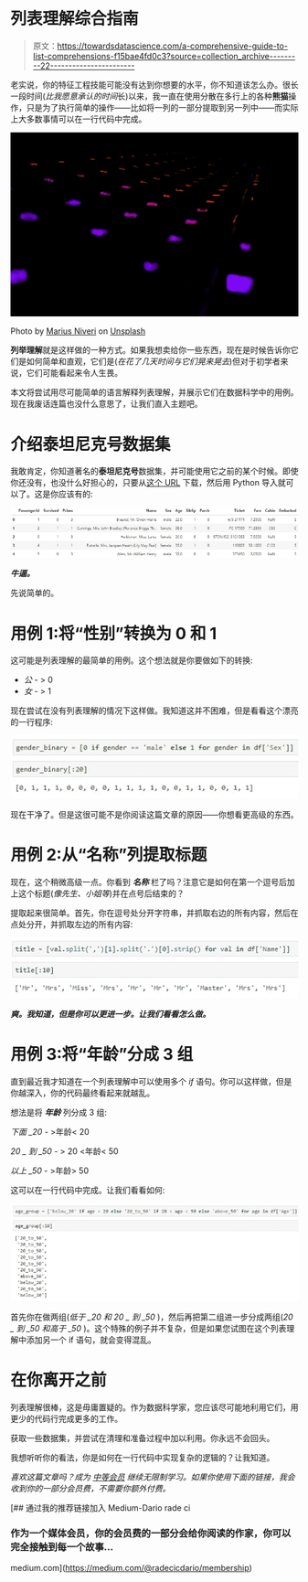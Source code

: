 # 列表理解综合指南

> 原文：<https://towardsdatascience.com/a-comprehensive-guide-to-list-comprehensions-f15bae4fd0c3?source=collection_archive---------22----------------------->

老实说，你的特征工程技能可能没有达到你想要的水平，你不知道该怎么办。很长一段时间(*比我愿意承认的时间*长)以来，我一直在使用分散在多行上的各种**熊猫**操作，只是为了执行简单的操作——比如将一列的一部分提取到另一列中——而实际上大多数事情可以在一行代码中完成。

![](img/959553e965243e52e96a8efbc1a5836a.png)

Photo by [Marius Niveri](https://unsplash.com/@m4r1vs?utm_source=medium&utm_medium=referral) on [Unsplash](https://unsplash.com?utm_source=medium&utm_medium=referral)

**列举理解**就是这样做的一种方式。如果我想卖给你一些东西，现在是时候告诉你它们是如何简单和直观，它们是(*在花了几天时间与它们晃来晃去*)但对于初学者来说，它们可能看起来令人生畏。

本文将尝试用尽可能简单的语言解释列表理解，并展示它们在数据科学中的用例。现在我废话连篇也没什么意思了，让我们直入主题吧。

# 介绍泰坦尼克号数据集

我敢肯定，你知道著名的**泰坦尼克号**数据集，并可能使用它之前的某个时候。即使你还没有，也没什么好担心的，只要从[这个 URL](https://raw.githubusercontent.com/datasciencedojo/datasets/master/titanic.csv) 下载，然后用 Python 导入就可以了。这是你应该有的:

![](img/77f2030577049e75c2fa599bd69d8d28.png)

***牛逼。***

先说简单的。

# 用例 1:将“性别”转换为 0 和 1

这可能是列表理解的最简单的用例。这个想法就是你要做如下的转换:

*   *公* - > 0
*   *女* - > 1

现在尝试在没有列表理解的情况下这样做。我知道这并不困难，但是看看这个漂亮的一行程序:

![](img/54e806aeeceb67706b53f75d21714e3b.png)

现在干净了。但是这很可能不是你阅读这篇文章的原因——你想看更高级的东西。

# 用例 2:从“名称”列提取标题

现在，这个稍微高级一点。你看到 ***名称*** 栏了吗？注意它是如何在第一个逗号后加上这个标题(*像先生、小姐等*)并在点号后结束的？

提取起来很简单。首先，你在逗号处分开字符串，并抓取右边的所有内容，然后在点处分开，并抓取左边的所有内容:

![](img/caf794da2139910a9a96afb25db08cd9.png)

***爽。我知道，但是你可以更进一步。让我们看看怎么做。***

# 用例 3:将“年龄”分成 3 组

直到最近我才知道在一个列表理解中可以使用多个 *if* 语句。你可以这样做，但是你越深入，你的代码最终看起来就越乱。

想法是将 ***年龄*** 列分成 3 组:

*下面 _20* - >年龄< 20

*20 _ 到 _50* - > 20 <年龄< 50

*以上 _50* - >年龄> 50

这可以在一行代码中完成。让我们看看如何:

![](img/5a007724f0f6ace53146b0ff556228a9.png)

首先你在做两组(*低于 _20 和 20 _ 到 _50* )，然后再把第二组进一步分成两组(*20 _ 到 _50 和高于 _50* )。这个特殊的例子并不复杂，但是如果您试图在这个列表理解中添加另一个 if 语句，就会变得混乱。

# 在你离开之前

列表理解很棒，这是毋庸置疑的。作为数据科学家，您应该尽可能地利用它们，用更少的代码行完成更多的工作。

获取一些数据集，并尝试在清理和准备过程中加以利用。你永远不会回头。

我想听听你的看法，你是如何在一行代码中实现复杂的逻辑的？让我知道。

*喜欢这篇文章吗？成为* [*中等会员*](https://medium.com/@radecicdario/membership) *继续无限制学习。如果你使用下面的链接，我会收到你的一部分会员费，不需要你额外付费。*

[](https://medium.com/@radecicdario/membership) [## 通过我的推荐链接加入 Medium-Dario rade ci

### 作为一个媒体会员，你的会员费的一部分会给你阅读的作家，你可以完全接触到每一个故事…

medium.com](https://medium.com/@radecicdario/membership)